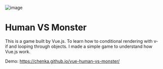 ![image](https://user-images.githubusercontent.com/837612/27761846-0ce63b0a-5e8f-11e7-890b-4455c410e3c5.png)

# Human VS Monster 
This is a game built by Vue.js. To learn how to conditional rendering with v-if and looping through objects. I made a simple game to understand how Vue.js work.
  
Demo: https://chenka.github.io/vue-human-vs-monster/
